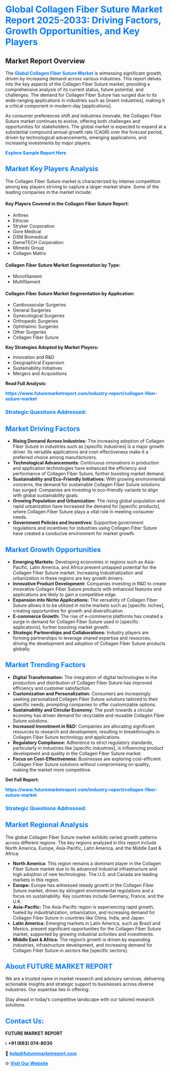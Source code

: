<h1 style="color: #007BFF;">Global Collagen Fiber Suture Market Report 2025-2033: Driving Factors, Growth Opportunities, and Key Players</h1>

<section id="overview">
<h2>Market Report Overview</h2>
<p>The <a href="https://www.futuremarketreport.com/industry-report/collagen-fiber-suture-market" style="color: #007BFF; text-decoration: none;"><strong>Global Collagen Fiber Suture Market</strong></a> is witnessing significant growth, driven by increasing demand across various industries. This report delves into the key aspects of the Collagen Fiber Suture market, providing a comprehensive analysis of its current status, future potential, and challenges. The demand for Collagen Fiber Suture has surged due to its wide-ranging applications in industries such as [insert industries], making it a critical component in modern-day [applications].</p>
<p>As consumer preferences shift and industries innovate, the Collagen Fiber Suture market continues to evolve, offering both challenges and opportunities for stakeholders. The global market is expected to expand at a substantial compound annual growth rate (CAGR) over the forecast period, driven by technological advancements, emerging applications, and increasing investments by major players.</p>
</section>

<section id="overview">
<p><a href="https://www.futuremarketreport.com/request-sample/reportId=107758" style="color: #007BFF; text-decoration: none;"><strong>Explore Sample Report Here</strong></a></p>
</section>

<section id="key-players">
<h2 style="color: #007BFF;">Market Key Players Analysis</h2>
<p>The Collagen Fiber Suture market is characterized by intense competition among key players striving to capture a larger market share. Some of the leading companies in the market include:</p>
<h4>Key Players Covered in the Collagen Fiber Suture Report:</h4>
<ul><li>Arthrex</li><li>Ethicon</li><li>Stryker Corporation</li><li>Gore Medical</li><li>DSM Biomedical</li><li>DemeTECH Corporation</li><li>Mimedx Group</li><li>Collagen Matrix</li></ul>
<h4>Collagen Fiber Suture Market Segmentation by Type:</h4>
<ul><li>Monofilament</li><li>Multifilament</li></ul>

<h4>Collagen Fiber Suture Market Segmentation by Application:</h4>
<ul><li>Cardiovascular Surgeries</li><li>General Surgeries</li><li>Gynecological Surgeries</li><li>Orthopedic Surgeries</li><li>Ophthalmic Surgeries</li><li>Other Surgeries</li><li>Collagen Fiber Suture</li></ul>
<p><strong>Key Strategies Adopted by Market Players:</strong></p>
<ul>
<li>Innovation and R&D</li>
<li>Geographical Expansion</li>
<li>Sustainability Initiatives</li>
<li>Mergers and Acquisitions</li>
</ul>
</section>

<section>
<p><strong>Read Full Analysis: </strong></p><a href="https://www.futuremarketreport.com/industry-report/collagen-fiber-suture-market" style="color: #007BFF; text-decoration: none;"><strong>https://www.futuremarketreport.com/industry-report/collagen-fiber-suture-market</strong></a>
<h3 style="color: #007BFF;">Strategic Questions Addressed:</h3>
</section>

<section id="driving-factors">
<h2 style="color: #007BFF;">Market Driving Factors</h2>
<ul>
<li><strong>Rising Demand Across Industries:</strong> The increasing adoption of Collagen Fiber Suture in industries such as [specific industries] is a major growth driver. Its versatile applications and cost-effectiveness make it a preferred choice among manufacturers.</li>
<li><strong>Technological Advancements:</strong> Continuous innovations in production and application technologies have enhanced the efficiency and performance of Collagen Fiber Suture, further boosting market demand.</li>
<li><strong>Sustainability and Eco-Friendly Initiatives:</strong> With growing environmental concerns, the demand for sustainable Collagen Fiber Suture solutions has surged. Companies are investing in eco-friendly variants to align with global sustainability goals.</li>
<li><strong>Growing Population and Urbanization:</strong> The rising global population and rapid urbanization have increased the demand for [specific products], where Collagen Fiber Suture plays a vital role in meeting consumer needs.</li>
<li><strong>Government Policies and Incentives:</strong> Supportive government regulations and incentives for industries using Collagen Fiber Suture have created a conducive environment for market growth.</li>
</ul>
</section>

<section id="growth-opportunities">
<h2 style="color: #007BFF;">Market Growth Opportunities</h2>
<ul>
<li><strong>Emerging Markets:</strong> Developing economies in regions such as Asia-Pacific, Latin America, and Africa present untapped potential for the Collagen Fiber Suture market. Increasing industrialization and urbanization in these regions are key growth drivers.</li>
<li><strong>Innovative Product Development:</strong> Companies investing in R&D to create innovative Collagen Fiber Suture products with enhanced features and applications are likely to gain a competitive edge.</li>
<li><strong>Expansion into Niche Applications:</strong> The versatility of Collagen Fiber Suture allows it to be utilized in niche markets such as [specific niches], creating opportunities for growth and diversification.</li>
<li><strong>E-commerce Growth:</strong> The rise of e-commerce platforms has created a surge in demand for Collagen Fiber Suture used in [specific applications], further boosting market growth.</li>
<li><strong>Strategic Partnerships and Collaborations:</strong> Industry players are forming partnerships to leverage shared expertise and resources, driving the development and adoption of Collagen Fiber Suture products globally.</li>
</ul>
</section>

<section id="trending-factors">
<h2 style="color: #007BFF;">Market Trending Factors</h2>
<ul>
<li><strong>Digital Transformation:</strong> The integration of digital technologies in the production and distribution of Collagen Fiber Suture has improved efficiency and customer satisfaction.</li>
<li><strong>Customization and Personalization:</strong> Consumers are increasingly seeking personalized Collagen Fiber Suture solutions tailored to their specific needs, prompting companies to offer customizable options.</li>
<li><strong>Sustainability and Circular Economy:</strong> The push towards a circular economy has driven demand for recyclable and reusable Collagen Fiber Suture solutions.</li>
<li><strong>Increased Investment in R&D:</strong> Companies are allocating significant resources to research and development, resulting in breakthroughs in Collagen Fiber Suture technology and applications.</li>
<li><strong>Regulatory Compliance:</strong> Adherence to strict regulatory standards, particularly in industries like [specific industries], is influencing product development and quality in the Collagen Fiber Suture market.</li>
<li><strong>Focus on Cost-Effectiveness:</strong> Businesses are exploring cost-efficient Collagen Fiber Suture solutions without compromising on quality, making the market more competitive.</li>
</ul>
</section>

<section>
<p><strong>Get Full Report: </strong></p><a href="https://www.futuremarketreport.com/industry-report/collagen-fiber-suture-market" style="color: #007BFF; text-decoration: none;"><strong>https://www.futuremarketreport.com/industry-report/collagen-fiber-suture-market</strong></a>
<h3 style="color: #007BFF;">Strategic Questions Addressed:</h3>
</section>


<section id="regional-analysis">
<h2 style="color: #007BFF;">Market Regional Analysis</h2>
<p>The global Collagen Fiber Suture market exhibits varied growth patterns across different regions. The key regions analyzed in this report include North America, Europe, Asia-Pacific, Latin America, and the Middle East & Africa:</p>
<ul>
<li><strong>North America:</strong> This region remains a dominant player in the Collagen Fiber Suture market due to its advanced industrial infrastructure and high adoption of new technologies. The U.S. and Canada are leading markets in this region.</li>
<li><strong>Europe:</strong> Europe has witnessed steady growth in the Collagen Fiber Suture market, driven by stringent environmental regulations and a focus on sustainability. Key countries include Germany, France, and the U.K.</li>
<li><strong>Asia-Pacific:</strong> The Asia-Pacific region is experiencing rapid growth, fueled by industrialization, urbanization, and increasing demand for Collagen Fiber Suture in countries like China, India, and Japan.</li>
<li><strong>Latin America:</strong> Emerging markets in Latin America, such as Brazil and Mexico, present significant opportunities for the Collagen Fiber Suture market, supported by growing industrial activities and investments.</li>
<li><strong>Middle East & Africa:</strong> The region’s growth is driven by expanding industries, infrastructure development, and increasing demand for Collagen Fiber Suture in sectors like [specific sectors].</li>
</ul>
</section>

<footer>
<h2 style="color: #007BFF;">About FUTURE MARKET REPORT</h2>
<p>We are a trusted name in market research and advisory services, delivering actionable insights and strategic support to businesses across diverse industries. Our expertise lies in offering:</p>

<p>Stay ahead in today’s competitive landscape with our tailored research solutions.</p>

<h2 style="color: #007BFF;">Contact Us:</h2>
<p><strong>FUTURE MARKET REPORT</strong></p>
<p>📞 <strong>+91 (883) 074-8030</strong></p>
<p>📧 <strong><a href="mailto:help@futuremarketreport.com" style="color: #007BFF;">help@futuremarketreport.com</a></strong></p>
<p>🌐 <strong><a href="https://www.futuremarketreport.com/" style="color: #007BFF;">Visit Our Website</a></strong></p>
</footer>